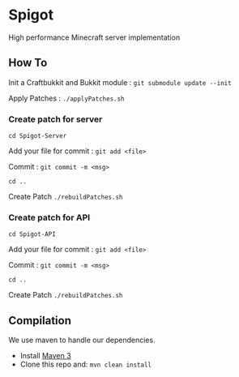 Spigot
======

High performance Minecraft server implementation


How To
-----------

Init a Craftbukkit and Bukkit module : `git submodule update --init`

Apply Patches : `./applyPatches.sh`

### Create patch for server ###

`cd Spigot-Server`

Add your file for commit : `git add <file>`

Commit : `git commit -m <msg>`

`cd ..`

Create Patch `./rebuildPatches.sh`

### Create patch for API ###

`cd Spigot-API`

Add your file for commit : `git add <file>`

Commit : `git commit -m <msg>`

`cd ..`

Create Patch `./rebuildPatches.sh`




Compilation
-----------

We use maven to handle our dependencies.

* Install [Maven 3](http://maven.apache.org/download.html)
* Clone this repo and: `mvn clean install`
